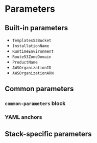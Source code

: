 # Parameters

## Built-in parameters

* `TemplatesS3Bucket`
* `InstallationName`
* `RuntimeEnvironment`
* `Route53ZoneDomain`
* `ProductName` 
* `AWSOrganizationID`
* `AWSOrganizationARN`

## Common parameters

### `common-parameters` block

### YAML anchors

## Stack-specific parameters
